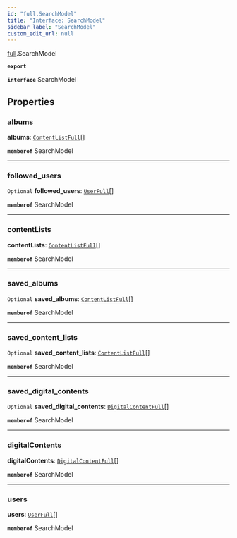 ```yaml
---
id: "full.SearchModel"
title: "Interface: SearchModel"
sidebar_label: "SearchModel"
custom_edit_url: null
---
```


[full](../namespaces/full.md).SearchModel

**`export`**

**`interface`** SearchModel

## Properties

### albums

 **albums**: [`ContentListFull`](full.ContentListFull.md)[]

**`memberof`** SearchModel

___

### followed\_users

 `Optional` **followed\_users**: [`UserFull`](full.UserFull.md)[]

**`memberof`** SearchModel

___

### contentLists

 **contentLists**: [`ContentListFull`](full.ContentListFull.md)[]

**`memberof`** SearchModel

___

### saved\_albums

 `Optional` **saved\_albums**: [`ContentListFull`](full.ContentListFull.md)[]

**`memberof`** SearchModel

___

### saved\_content_lists

 `Optional` **saved\_content_lists**: [`ContentListFull`](full.ContentListFull.md)[]

**`memberof`** SearchModel

___

### saved\_digital_contents

 `Optional` **saved\_digital_contents**: [`DigitalContentFull`](full.DigitalContentFull.md)[]

**`memberof`** SearchModel

___

### digitalContents

 **digitalContents**: [`DigitalContentFull`](full.DigitalContentFull.md)[]

**`memberof`** SearchModel

___

### users

 **users**: [`UserFull`](full.UserFull.md)[]

**`memberof`** SearchModel
